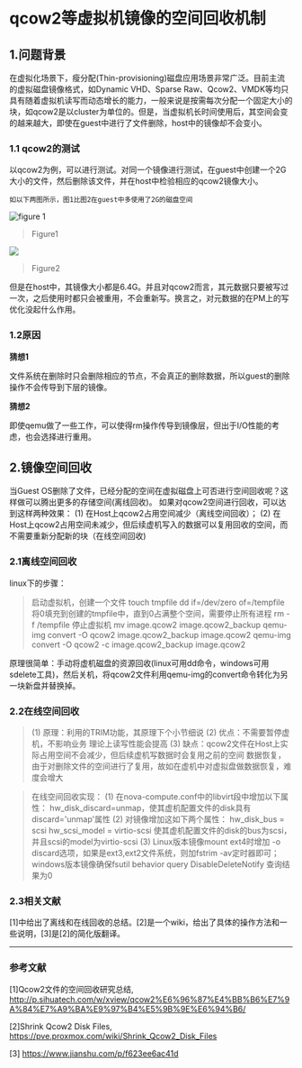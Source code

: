 # qcow2等虚拟机镜像的空间回收机制
## 1.问题背景
在虚拟化场景下，瘦分配(Thin-provisioning)磁盘应用场景非常广泛。目前主流的虚拟磁盘镜像格式，如Dynamic VHD、Sparse Raw、Qcow2、VMDK等均只具有随着虚拟机读写而动态增长的能力，一般来说是按需每次分配一个固定大小的块，如qcow2是以cluster为单位的。但是，当虚拟机长时间使用后，其空间会变的越来越大，即使在guest中进行了文件删除，host中的镜像却不会变小。
### 1.1 qcow2的测试
以qcow2为例，可以进行测试。对同一个镜像进行测试，在guest中创建一个2G大小的文件，然后删除该文件，并在host中检验相应的qcow2镜像大小。
```
如以下两图所示，图1比图2在guest中多使用了2G的磁盘空间
```
![figure 1](https://i.imgur.com/RaHzJTP.png)
>Figure1

![](https://i.imgur.com/7AiBq9u.png)
>Figure2

但是在host中，其镜像大小都是6.4G。并且对qcow2而言，其元数据只要被写过一次，之后使用时都只会被重用，不会重新写。换言之，对元数据的在PM上的写优化没起什么作用。
### 1.2原因
**猜想1**

文件系统在删除时只会删除相应的节点，不会真正的删除数据，所以guest的删除操作不会传导到下层的镜像。

**猜想2**

即使qemu做了一些工作，可以使得rm操作传导到镜像层，但出于I/O性能的考虑，也会选择进行重用。
## 2.镜像空间回收
当Guest OS删除了文件，已经分配的空间在虚拟磁盘上可否进行空间回收呢？这样做可以腾出更多的存储空间(离线回收)。
如果对qcow2空间进行回收，可以达到这样两种效果：
(1) 在Host上qcow2占用空间减少（离线空间回收）；
(2) 在Host上qcow2占用空间未减少，但后续虚机写入的数据可以复用回收的空间，而不需要重新分配新的块（在线空间回收)
### 2.1离线空间回收
linux下的步骤：
>启动虚拟机，创建一个文件
touch tmpfile
dd if=/dev/zero of=/tempfile
将0填充到创建的tmpfile中，直到0占满整个空间，需要停止所有进程
rm -f /tempfile
停止虚拟机
mv image.qcow2 image.qcow2_backup
qemu-img convert -O qcow2 image.qcow2_backup image.qcow2
qemu-img convert -O qcow2 -c image.qcow2_backup image.qcow2

原理很简单：手动将虚机磁盘的资源回收(linux可用dd命令，windows可用sdelete工具)，然后关机，将qcow2文件利用qemu-img的convert命令转化为另一块新盘并替换掉。

### 2.2在线空间回收
>(1) 原理：利用的TRIM功能，其原理下个小节细说
 (2) 优点：不需要暂停虚机，不影响业务
           理论上读写性能会提高
 (3) 缺点：qcow2文件在Host上实际占用空间不会减少，但后续虚机写数据时会复用之前的空间
           数据恢复，由于对删除文件的空间进行了复用，故如在虚机中对虚拟盘做数据恢复，难度会增大

>在线空间回收实现：
 (1) 在nova-compute.conf中的libvirt段中增加以下属性：
     hw_disk_discard=unmap，使其虚机配置文件的disk具有discard='unmap'属性
 (2) 对镜像增加这如下两个属性：
     hw_disk_bus = scsi
     hw_scsi_model = virtio-scsi
     使其虚机配置文件的disk的bus为scsi，并且scsi的model为virtio-scsi
 (3) Linux版本镜像mount ext4时增加 -o discard选项，如果是ext3,ext2文件系统，则加fstrim -av定时器即可；windows版本镜像确保fsutil behavior query DisableDeleteNotify 查询结果为0

### 2.3相关文献
[1]中给出了离线和在线回收的总结。[2]是一个wiki，给出了具体的操作方法和一些说明，[3]是[2]的简化版翻译。

---
### 参考文献
[1]Qcow2文件的空间回收研究总结, http://p.sihuatech.com/w/xview/qcow2%E6%96%87%E4%BB%B6%E7%9A%84%E7%A9%BA%E9%97%B4%E5%9B%9E%E6%94%B6/

[2]Shrink Qcow2 Disk Files, https://pve.proxmox.com/wiki/Shrink_Qcow2_Disk_Files

[3] https://www.jianshu.com/p/f623ee6ac41d

